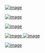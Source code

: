 

[![image](https://github.com/user-attachments/assets/55fd387a-97b8-4168-a444-d6c0fc9fefa4)](https://youtu.be/rTHacTxRwV4)



[![image](https://github.com/user-attachments/assets/5886966d-4151-48fe-b4b4-c04576e0df23)](https://youtu.be/bN84YxaBEGw)

[![image](https://github.com/user-attachments/assets/a2f7203c-d707-425c-86ab-edaa07d2d181)](https://youtu.be/NiOGWZXBg4Y)



[![image](https://github.com/user-attachments/assets/ce1978c5-759a-492d-a1bc-12de8801851c)
![image](https://github.com/user-attachments/assets/a45b5948-4a39-4c84-babc-2af7007042bc)
](https://youtu.be/F6t8LR2mX1I)



[![image](https://github.com/user-attachments/assets/d7000d58-5183-4c30-973c-4c6622864e74)](https://youtu.be/DpXPhGeCqus?list=PL7pZIxQeCqI2Dddld7fLkst1yWzdGAK_K&t=801)
